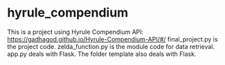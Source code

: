 # hyrule_compendium
This is a project using Hyrule Compendium API: https://gadhagod.github.io/Hyrule-Compendium-API/#/
final_project.py is the project code.
zelda_function.py is the module code for data retrieval.
app.py deals with Flask.
The folder template also deals with Flask.
